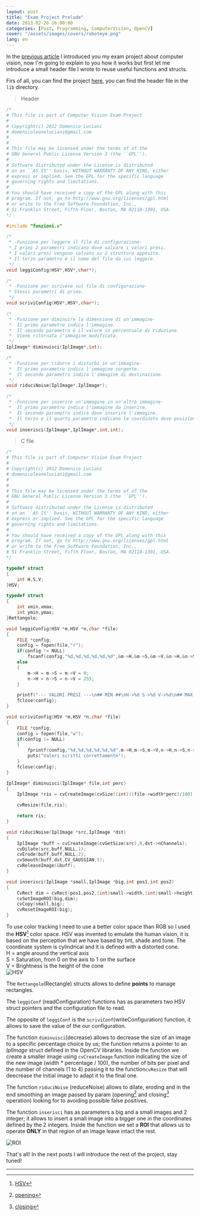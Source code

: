 ```yaml
---
layout: post
title: "Exam Project Prelude"
date: 2013-02-26 16:00:00
categories: [Past, Programming, ComputerVision, OpenCV]
cover: "/assets/images/covers/roboteye.png"
lang: en
---
```

In the [previous article](https://domenicoluciani.com/2013/02/26/exam-project-0.html) I introduced you my exam project about computer vision, now I'm going to explain to you how it works but first let me introduce a small header file I wrote to reuse useful functions and structs.

Firs of all, you can find the project [here](https://github.com/DLion/ExamProject), you can find the header file in the `lib` directory.

>Header

```c
/*
# This file is part of Computer Vision Exam Project
#
# Copyright(c) 2012 Domenico Luciani
# domenicoleoneluciani@gmail.com
#
#
# This file may be licensed under the terms of of the
# GNU General Public License Version 3 (the ``GPL'').
#
# Software distributed under the License is distributed
# on an ``AS IS'' basis, WITHOUT WARRANTY OF ANY KIND, either
# express or implied. See the GPL for the specific language
# governing rights and limitations.
#
# You should have received a copy of the GPL along with this
# program. If not, go to http://www.gnu.org/licenses/gpl.html
# or write to the Free Software Foundation, Inc.,
# 51 Franklin Street, Fifth Floor, Boston, MA 02110-1301, USA.
*/

#include "funzioni.c"

/*
 * -Funzione per leggere il file di configurazione-
 * I primi 2 parametri indicano dove salvare i valori presi.
 * I valori presi vengono salvato su 2 strutture apposite.
 * Il terzo parametro è il nome del file da cui leggere.
 */
void leggiConfig(HSV*,HSV*,char*);

/*
 * -Funzione per scrivere sul file di configurazione-
 * Stessi parametri di prima.
 */
void scriviConfig(HSV*,HSV*,char*);

/*
 * -Funzione per diminuire la dimensione di un'immagine-
 *  Il primo parametro indica l'immagine.
 *  Il secondo parametro è il valore in percentuale di riduzione.
 *  Viene ritornata l'immagine modificata.
 */
IplImage* diminuisci(IplImage*,int);

/*
 * -Funzione per ridurre i disturbi in un'immagine-
 *  Il primo parametro indica l'immagine sorgente.
 *  Il secondo parametro indica l'immagine di destinazione.
 */
void riduciNoise(IplImage*,IplImage*);

/*
 * -Funzione per inserire un'immagine in un'altra immagine-
 *  Il primo parametro indica l'immagine da inserire.
 *  Il secondo parametro indica dove inserire l'immagine.
 *  Il terzo e il quarto parametro indicano le coordinate dove posizionare l'immagine.
 */
void inserisci(IplImage*,IplImage*,int,int);
```

>C file

```c
/*
# This file is part of Computer Vision Exam Project
#
# Copyright(c) 2012 Domenico Luciani
# domenicoleoneluciani@gmail.com
#
#
# This file may be licensed under the terms of of the
# GNU General Public License Version 3 (the ``GPL'').
#
# Software distributed under the License is distributed
# on an ``AS IS'' basis, WITHOUT WARRANTY OF ANY KIND, either
# express or implied. See the GPL for the specific language
# governing rights and limitations.
#
# You should have received a copy of the GPL along with this
# program. If not, go to http://www.gnu.org/licenses/gpl.html
# or write to the Free Software Foundation, Inc.,
# 51 Franklin Street, Fifth Floor, Boston, MA 02110-1301, USA.
*/

typedef struct
{
    int H,S,V;
}HSV;

typedef struct
{
    int xmin,xmax;
    int ymin,ymax;
}Rettangolo;

void leggiConfig(HSV *m,HSV *n,char *file)
{
    FILE *config;
    config = fopen(file,"r");
    if(config != NULL)
        fscanf(config,"%d,%d,%d,%d,%d,%d",&m->H,&m->S,&m->V,&n->H,&n->S,&n->V);
    else
    {
        m->H = m->S = m->V = 0;
        n->H = n->S = n->V = 255;
    }

    printf("--- VALORI PRESI ---\n## MIN ##\nH->%d S->%d V->%d\n## MAX ##\nH->%d S->%d V->%d\n",m->H,m->S,m->V,n->H,n->S,n->V);
    fclose(config);
}

void scriviConfig(HSV *m,HSV *n,char *file)
{
    FILE *config;
    config = fopen(file,"w");
    if(config != NULL)
    {
        fprintf(config,"%d,%d,%d,%d,%d,%d",m->H,m->S,m->V,n->H,n->S,n->V);
        puts("Valori scritti correttamente");
    }
    fclose(config);
}

IplImage* diminuisci(IplImage* file,int perc)
{
    IplImage *ris = cvCreateImage(cvSize((int)((file->width*perc)/100),(int)((file->height*perc)/100)),8,file->nChannels);

    cvResize(file,ris);

    return ris;
}

void riduciNoise(IplImage *src,IplImage *dst)
{
    IplImage *buff = cvCreateImage(cvGetSize(src),8,dst->nChannels);
    cvDilate(src,buff,NULL,1);
    cvErode(buff,buff,NULL,2);
    cvSmooth(buff,dst,CV_GAUSSIAN,5);
    cvReleaseImage(&buff);
}

void inserisci(IplImage *small,IplImage *big,int pos1,int pos2)
{
    CvRect dim = cvRect(pos1,pos2,(int)small->width,(int)small->height);
    cvSetImageROI(big,dim);
    cvCopy(small,big);
    cvResetImageROI(big);
}
```
To use color tracking I need to use a better color space than RGB so I used the **HSV**[^1] color space. HSV was invented to emulate the human vision, it is based on the perception that we have based by tint, shade and tone. The coordinate system is cylindrical and it is defined with a distorted cone.   
H = angle around the vertical axis   
S = Saturation, from 0 on the axis to 1 on the surface   
V = Brightness is the height of the cone   
![HSV](/assets/images/posts/hsv.png)

The `Rettangolo`(Rectangle) structs allows to define **points** to manage rectangles.

The `leggiConf` (readConfiguration) functions has as parameters two HSV struct pointers and the configuration file to read.

The opposite of `leggiConf` is the `scriviConf`(writeConfiguration) function, it allows to save the value of the our configuration.

The function `diminuisci`(decrease) allows to decrease the size of an image to a specific percentage choice by us; the function returns a pointer to an *IplImage* struct defined in the OpenCV libraries. Inside the function we create a smaller image using `cvCreateImage` function indicating the size of the new image (width * percentage / 100), the number of bits per pixel and the number of channels (1 to 4) passing it to the function`cvResize` that will deecrease the initial image to adapt it to the final one.

The function `riduciNoise` (reduceNoise) allows to dilate, eroding and in the end smoothing an image passed by param (opening[^2] and closing[^3] operation) looking for to avoiding possible false positives.

The function `inserisci` has as parameters a big and a small images and 2 integer; it allows to insert a small image into a bigger one in the coordinates defined by the 2 integers. Inside the function we set a **ROI** that allows us to operate **ONLY** in that region of an image leave intact the rest.

![ROI](/assets/images/posts/roi.gif)

That's all! In the next posts I will introduce the rest of the project, stay tuned!

* * *

[^1]: [HSV](https://en.wikipedia.org/wiki/HSL_and_HSV)
[^2]: [opening](https://en.wikipedia.org/wiki/Opening_(morphology))
[^3]: [closing](https://en.wikipedia.org/wiki/Closing_(morphology))
